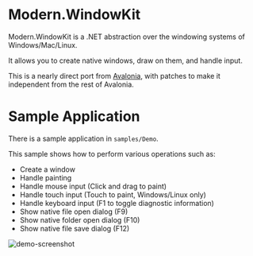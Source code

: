 # Modern.WindowKit

Modern.WindowKit is a .NET abstraction over the windowing systems of Windows/Mac/Linux.

It allows you to create native windows, draw on them, and handle input.

This is a nearly direct port from [Avalonia](https://github.com/AvaloniaUI/Avalonia), with patches to make it independent from the rest of Avalonia.

# Sample Application

There is a sample application in `samples/Demo`.

This sample shows how to perform various operations such as:

- Create a window
- Handle painting
- Handle mouse input (Click and drag to paint)
- Handle touch input (Touch to paint, Windows/Linux only)
- Handle keyboard input (F1 to toggle diagnostic information)
- Show native file open dialog (F9)
- Show native folder open dialog (F10)
- Show native file save dialog (F12)

![demo-screenshot](https://user-images.githubusercontent.com/179295/147585748-0a37d7f9-973d-407f-9120-95df44864c04.png)
